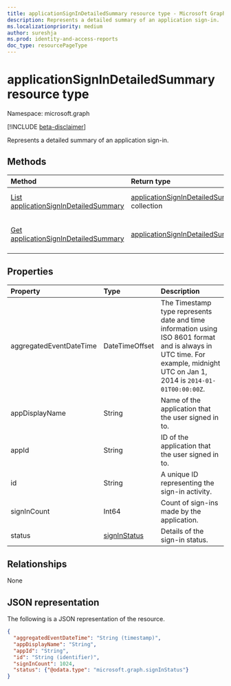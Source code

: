 ```yaml
---
title: applicationSignInDetailedSummary resource type - Microsoft Graph API
description: Represents a detailed summary of an application sign-in.
ms.localizationpriority: medium
author: sureshja
ms.prod: identity-and-access-reports
doc_type: resourcePageType
---
```


# applicationSignInDetailedSummary resource type

Namespace: microsoft.graph

[!INCLUDE [beta-disclaimer](../../includes/beta-disclaimer.md)]

Represents a detailed summary of an application sign-in.

## Methods

| Method                                                                                              | Return type                                                                        | Description                                                                              |
| :-------------------------------------------------------------------------------------------------- | :--------------------------------------------------------------------------------- | :--------------------------------------------------------------------------------------- |
| [List applicationSignInDetailedSummary](../api/reportroot-list-applicationsignindetailedsummary.md) | [applicationSignInDetailedSummary](applicationsignindetailedsummary.md) collection | Retrieve **applicationSignInDetailedSummary** objects.                                   |
| [Get applicationSignInDetailedSummary](../api/applicationsignindetailedsummary-get.md)              | [applicationSignInDetailedSummary](applicationsignindetailedsummary.md)            | Read the properties and relationships of an **applicationSignInDetailedSummary** object. |

## Properties

| Property                | Type                            | Description                                                                                                                                                                  |
| :---------------------- | :------------------------------ | :--------------------------------------------------------------------------------------------------------------------------------------------------------------------------- |
| aggregatedEventDateTime | DateTimeOffset                  | The Timestamp type represents date and time information using ISO 8601 format and is always in UTC time. For example, midnight UTC on Jan 1, 2014 is `2014-01-01T00:00:00Z`. |
| appDisplayName          | String                          | Name of the application that the user signed in to.                                                                                                                          |
| appId                   | String                          | ID of the application that the user signed in to.                                                                                                                            |
| id                      | String                          | A unique ID representing the sign-in activity.                                                                                                                               |
| signInCount             | Int64                           | Count of sign-ins made by the application.                                                                                                                                   |
| status                  | [signInStatus](signinstatus.md) | Details of the sign-in status.                                                                                                                                               |

## Relationships

None

## JSON representation

The following is a JSON representation of the resource.

<!-- {
  "blockType": "resource",
  "optionalProperties": [

  ],
  "@odata.type": "microsoft.graph.applicationSignInDetailedSummary"
}-->

```json
{
  "aggregatedEventDateTime": "String (timestamp)",
  "appDisplayName": "String",
  "appId": "String",
  "id": "String (identifier)",
  "signInCount": 1024,
  "status": {"@odata.type": "microsoft.graph.signInStatus"}
}

```

<!-- uuid: 8fcb5dbc-d5aa-4681-8e31-b001d5168d79
2015-10-25 14:57:30 UTC -->

<!-- {
  "type": "#page.annotation",
  "description": "applicationSignInDetailedSummary resource",
  "keywords": "",
  "section": "documentation",
  "tocPath": ""
}-->
